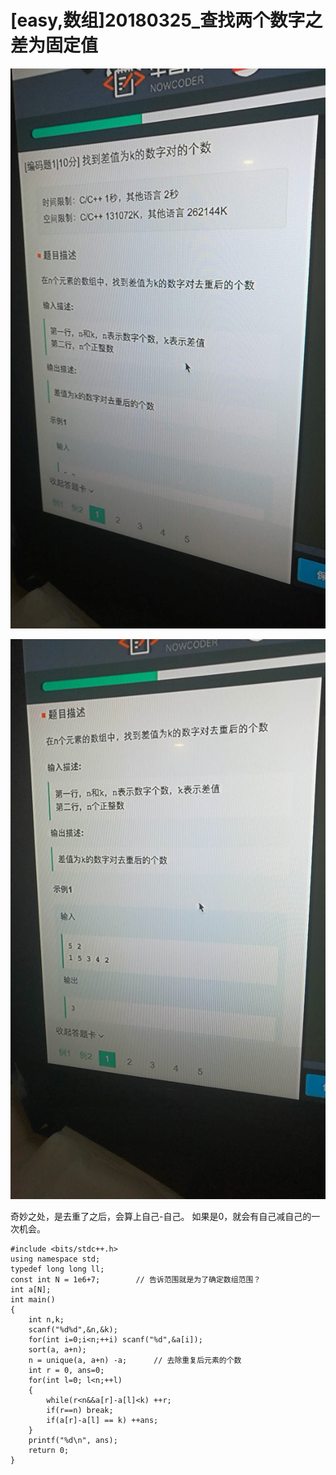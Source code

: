 # [easy,数组]20180325_查找两个数字之差为固定值



![](./20180325_01.jpeg)



![](./20180325_02.jpeg)

奇妙之处，是去重了之后，会算上自己-自己。 如果是0，就会有自己减自己的一次机会。

```
#include <bits/stdc++.h>
using namespace std;
typedef long long ll;
const int N = 1e6+7;        // 告诉范围就是为了确定数组范围？
int a[N];
int main()
{
    int n,k;
    scanf("%d%d",&n,&k);
    for(int i=0;i<n;++i) scanf("%d",&a[i]);
    sort(a, a+n);
    n = unique(a, a+n) -a;      // 去除重复后元素的个数
    int r = 0, ans=0;
    for(int l=0; l<n;++l)
    {
        while(r<n&&a[r]-a[l]<k) ++r;
        if(r==n) break;
        if(a[r]-a[l] == k) ++ans;
    }
    printf("%d\n", ans);
    return 0;
}
```